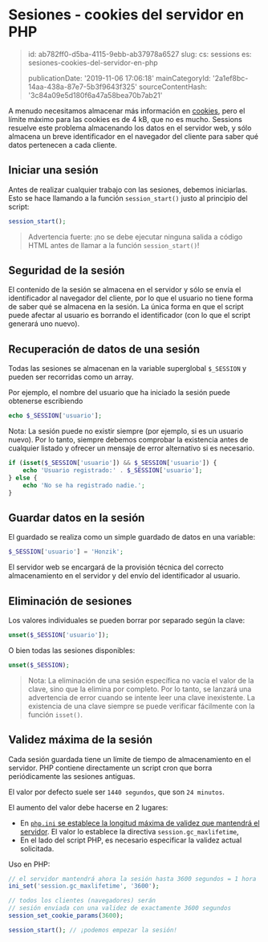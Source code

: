Sesiones - cookies del servidor en PHP
======================================

> id: ab782ff0-d5ba-4115-9ebb-ab37978a6527
> slug:
> 	cs: sessions
> 	es: sesiones-cookies-del-servidor-en-php
> 
> publicationDate: '2019-11-06 17:06:18'
> mainCategoryId: '2a1ef8bc-14aa-438a-87e7-5b3f9643f325'
> sourceContentHash: '3c84a09e5d180f6a47a58bea70b7ab21'

A menudo necesitamos almacenar más información en <a href="/cookies">cookies</a>, pero el límite máximo para las cookies es de 4 kB, que no es mucho. Sessions resuelve este problema almacenando los datos en el servidor web, y sólo almacena un breve identificador en el navegador del cliente para saber qué datos pertenecen a cada cliente.

Iniciar una sesión
---------------------

Antes de realizar cualquier trabajo con las sesiones, debemos iniciarlas. Esto se hace llamando a la función `session_start()` justo al principio del script:

```php
session_start();
```

> Advertencia fuerte: ¡no se debe ejecutar ninguna salida a código HTML antes de llamar a la función `session_start()`!

Seguridad de la sesión
-------------------

El contenido de la sesión se almacena en el servidor y sólo se envía el identificador al navegador del cliente, por lo que el usuario no tiene forma de saber qué se almacena en la sesión. La única forma en que el script puede afectar al usuario es borrando el identificador (con lo que el script generará uno nuevo).

Recuperación de datos de una sesión
----------------------

Todas las sesiones se almacenan en la variable superglobal `$_SESSION` y pueden ser recorridas como un array.

Por ejemplo, el nombre del usuario que ha iniciado la sesión puede obtenerse escribiendo

```php
echo $_SESSION['usuario'];
```

Nota: La sesión puede no existir siempre (por ejemplo, si es un usuario nuevo). Por lo tanto, siempre debemos comprobar la existencia antes de cualquier listado y ofrecer un mensaje de error alternativo si es necesario.

```php
if (isset($_SESSION['usuario']) && $_SESSION['usuario']) {
    echo 'Usuario registrado:' . $_SESSION['usuario'];
} else {
    echo 'No se ha registrado nadie.';
}
```

Guardar datos en la sesión
----------------------

El guardado se realiza como un simple guardado de datos en una variable:

```php
$_SESSION['usuario'] = 'Honzik';
```

El servidor web se encargará de la provisión técnica del correcto almacenamiento en el servidor y del envío del identificador al usuario.

Eliminación de sesiones
----------------

Los valores individuales se pueden borrar por separado según la clave:

```php
unset($_SESSION['usuario']);
```

O bien todas las sesiones disponibles:

```php
unset($_SESSION);
```

> Nota: La eliminación de una sesión específica no vacía el valor de la clave, sino que la elimina por completo. Por lo tanto, se lanzará una advertencia de error cuando se intente leer una clave inexistente. La existencia de una clave siempre se puede verificar fácilmente con la función `isset()`.

Validez máxima de la sesión
---------------------------------

Cada sesión guardada tiene un límite de tiempo de almacenamiento en el servidor. PHP contiene directamente un script cron que borra periódicamente las sesiones antiguas.

El valor por defecto suele ser `1440 segundos`, que son `24 minutos`.

El aumento del valor debe hacerse en 2 lugares:

- En <a href="/info">`php.ini` se establece la longitud máxima de validez que mantendrá el servidor</a>. El valor lo establece la directiva `session.gc_maxlifetime`,
- En el lado del script PHP, es necesario especificar la validez actual solicitada.

Uso en PHP:

```php
// el servidor mantendrá ahora la sesión hasta 3600 segundos = 1 hora
ini_set('session.gc_maxlifetime', '3600');

// todos los clientes (navegadores) serán
// sesión enviada con una validez de exactamente 3600 segundos
session_set_cookie_params(3600);

session_start(); // ¡podemos empezar la sesión!
```
